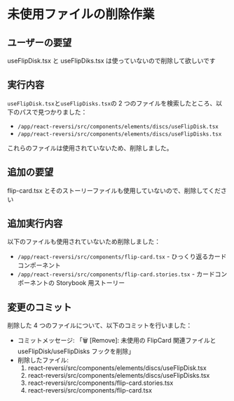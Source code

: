 # 未使用ファイルの削除作業

## ユーザーの要望

useFlipDisk.tsx と useFlipDiks.tsx は使っていないので削除して欲しいです

## 実行内容

`useFlipDisk.tsx`と`useFlipDisks.tsx`の 2 つのファイルを検索したところ、以下のパスで見つかりました：

- `/app/react-reversi/src/components/elements/discs/useFlipDisk.tsx`
- `/app/react-reversi/src/components/elements/discs/useFlipDisks.tsx`

これらのファイルは使用されていないため、削除しました。

## 追加の要望

flip-card.tsx とそのストーリーファイルも使用していないので、削除してください

## 追加実行内容

以下のファイルも使用されていないため削除しました：

- `/app/react-reversi/src/components/flip-card.tsx` - ひっくり返るカードコンポーネント
- `/app/react-reversi/src/components/flip-card.stories.tsx` - カードコンポーネントの Storybook 用ストーリー

## 変更のコミット

削除した 4 つのファイルについて、以下のコミットを行いました：

- コミットメッセージ: 「🗑️ [Remove]: 未使用の FlipCard 関連ファイルと useFlipDisk/useFlipDisks フックを削除」
- 削除したファイル:
  1. react-reversi/src/components/elements/discs/useFlipDisk.tsx
  2. react-reversi/src/components/elements/discs/useFlipDisks.tsx
  3. react-reversi/src/components/flip-card.stories.tsx
  4. react-reversi/src/components/flip-card.tsx
